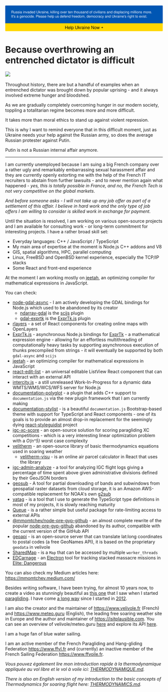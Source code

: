 [![SWUbanner](https://raw.githubusercontent.com/vshymanskyy/StandWithUkraine/main/banner2-direct.svg)](https://github.com/vshymanskyy/StandWithUkraine/blob/main/docs/README.md)

# Because overthrowing an entrenched dictator is difficult
[![](https://img.shields.io/badge/%23IStandWithRussia-againstPutin-critical)](https://github.com/vshymanskyy/StandWithUkraine/blob/main/docs/ToRussianPeople.md)

Throughout history, there are but a handful of examples when an entrenched dictator was brought down by popular uprising - and it always involved extreme hunger and bloodshed.

As we are gradually completely overcoming hunger in our modern society, toppling a totalitarian regime becomes more and more difficult.

It takes more than moral ethics to stand up against violent repression.

This is why I want to remind everyone that in this difficult moment, just as Ukraine needs your help against the Russian army, so does the average Russian protester against Putin.

Putin is not a Russian internal affair anymore.

---

I am currently unemployed because I am suing a big French company over a rather ugly and remarkably embarrassing sexual harassment affair and they are currently openly extorting me with the help of the French IT recruiters to abstain from further lawsuits - and to never mention again what happened - *yes, this is totally possible in France, and no, the French Tech is not very competitive on the global markets*.

*And before someone asks - I will not take up any job offer as part of a settlement of this affair. I believe in hard work and the only type of job offers I am willing to consider is skilled work in exchange for payment.*

Until the situation is resolved, I am working on various open-source projects and I am available for consulting work - or long-term commitment for interesting projects. I have a rather broad skill set:
* Everyday languages: C++ / JavaScript / TypeScript
* My main area of expertise at the moment is Node.js C++ addons and V8
* GIS, spatial algorithms, HPC, parallel computing
* Linux, FreeBSD and OpenBSD kernel experience, especially the TCP/IP stacks
* Some React and front-end experience

At the moment I am working mostly on [jeetah](https://github.com/mmomtchev/jeetah), an optimizing compiler for mathematical expressions in JavaScript.

You can check:

* [node-gdal-async](https://github.com/mmomtchev/node-gdal-async) - I am actively developing the GDAL bindings for Node.js which used to be abandoned by its creator
  - [ndarray-gdal](https://github.com/mmomtchev/ndarray-gdal) is the [scijs](https://github.com/scijs/ndarray) plugin
  - [gdal-exprtk](https://github.com/mmomtchev/gdal-exprtk) is the [ExprTk.js](https://github.com/mmomtchev/exprtk.js) plugin
* [rlayers](https://github.com/mmomtchev/rlayers) - a set of React components for creating online maps with OpenLayers
* [ExprTk.js](https://github.com/mmomtchev/exprtk.js) - asynchronous Node.js bindings for [ExprTk](http://www.partow.net/programming/exprtk/index.html) - a mathematical expression engine - allowing for an effortless multithreading of computationally heavy tasks by supporting asynchronous execution of thunks precompiled from strings - it will eventually be supported by both `gdal-async` and `scijs`
* [jeetah](https://github.com/mmomtchev/jeetah) - an optimizing compiler for mathematical expressions in JavaScript
* [react-edit-list](https://github.com/mmomtchev/react-edit-list) - an universal editable ListView React component that can interact with an external API
* [intercity.js](https://github.com/mmomtchev/intercity) - a still unreleased Work-In-Progress for a dynamic data WMTS/WMS/WCS/WFS server for Node.js
* [documentation-polyglot](https://github.com/mmomtchev/documentation-polyglot) - a plugin that adds *C++* support to `documentation.js` via the new plugin framework that I am currently making
* [documentation-stylist](https://github.com/mmomtchev/documentation-stylist) - is a beautiful `documentation.js` Bootstrap-based theme with support for TypeScript and React components - one of its goals is to provide an almost drop-in replacement for the seemingly dying [react-styleguidist](https://react-styleguidist.js.org/) project
* [igc-xc-score](https://github.com/mmomtchev/igc-xc-score) - an open-source solution for scoring paragliding XC competitions - which is a very interesting linear optimization problem with a *O(n^5)* worst case complexity
* [velitherm](https://github.com/mmomtchev/velitherm) - an open-source library of basic thermodynamics equations used in soaring weather
  - [velitherm-visu](https://github.com/mmomtchev/velitherm-visu) - is an online air parcel calculator in React that uses the library
* [igc-admin-analyze](https://github.com/mmomtchev/igc-admin-analyze) - a tool for analyzing IGC flight logs giving a percentage of time spent above given administrative divisions defined by their GeoJSON borders
* [geosub](https://github.com/mmomtchev/geosub) - A tool for partial downloading of bands and subwindows from geospatial raster datasets from cloud storage, it is an Amazon AWS-compatible replacement for NOAA's own [g2sub](https://nomads.ncep.noaa.gov/cgi-bin/filter_gfs_0p25.pl)
* [yatag](https://github.com/mmomtchev/yatag) - is a tool that I use to generate the TypeScript type definitions in most of my projects, it is slowly reaching maturity
* [Queue](https://github.com/mmomtchev/Queue) - is a rather simple but useful package for rate-limiting access to external APIs
* [@mmomtchev/node-pre-gyp-github](https://github.com/mmomtchev/node-pre-gyp-github) - an almost complete rewrite of the popular [node-pre-gyp-github](https://github.com/bchr02/node-pre-gyp-github) abandoned by its author, compatible with the current version of the GitHub API
* [geoapi](https://github.com/mmomtchev/geoapi) - is an open-source server that can translate lat:long coordinates to postal codes (a free GeoNames API), it is based on the proprietary `geodata` in velivole
* [SharedMap](https://github.com/mmomtchev/SharedMap) - is a `Map` that can be accessed by multiple `worker_threads`
* [EDCarnage](https://github.com/mmomtchev/EDCarnage) - an [Electron](https://www.electronjs.org/) tool for tracking stacked massacre missions in [Elite: Dangerous](https://www.elitedangerous.com/)

You can also check my Medium articles here: <https://mmomtchev.medium.com/>

Besides writing software, I have been trying, for almost 10 years now, to create a video as stunningly beautiful as [this one](https://www.youtube.com/watch?v=a71bZ1YG68U) that I saw when I started [paragliding](https://github.com/mmomtchev/mmomtchev/blob/master/AERIAL_SPORTS.md). I have come [a long way](https://www.youtube.com/user/momtchev) since I started in [2012](https://www.youtube.com/watch?v=fzTU611kfrw).

I am also the creator and the maintainer of <https://www.velivole.fr> (French) and <https://www.meteo.guru> (English), the leading free soaring weather site in Europe and the author and maintainer of <https://isitplausible.com>. You can see an overview of velivole/meteo.guru [here](https://raw.githubusercontent.com/mmomtchev/mmomtchev/master/velivole.fr-Architecture-Overview.svg) and explore its API [here](https://www.velivole.fr/apidoc/).

I am a huge fan of blue water sailing.

I am an active member of the French Paragliding and Hang-gliding Federation <https://www.ffvl.fr> and (currently) an inactive member of the French Sailing Federation <https://www.ffvoile.fr>.

*Vous pouvez également lire mon introduction rapide à la thermodynamique appliquée au vol libre et le vol à voile ici: [THERMODYNAMIQUE.md](https://github.com/mmomtchev/velivole/blob/main/THERMODYNAMIQUE.md).*

*There is also an English version of my introduction to the basic concepts of Thermodynamics for soaring flight here: [THERMODYNAMICS.md](https://github.com/mmomtchev/velivole/blob/main/THERMODYNAMICS.md).*
